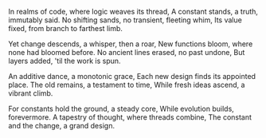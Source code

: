 In realms of code, where logic weaves its thread,
A constant stands, a truth, immutably said.
No shifting sands, no transient, fleeting whim,
Its value fixed, from branch to farthest limb.

Yet change descends, a whisper, then a roar,
New functions bloom, where none had bloomed before.
No ancient lines erased, no past undone,
But layers added, 'til the work is spun.

An additive dance, a monotonic grace,
Each new design finds its appointed place.
The old remains, a testament to time,
While fresh ideas ascend, a vibrant climb.

For constants hold the ground, a steady core,
While evolution builds, forevermore.
A tapestry of thought, where threads combine,
The constant and the change, a grand design.